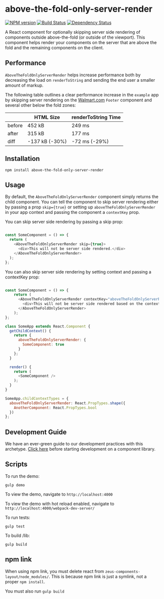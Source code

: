 # above-the-fold-only-server-render

[![NPM version][npm-image]][npm-url] [![Build Status][travis-image]][travis-url] [![Dependency Status][daviddm-image]][daviddm-url]

A React component for optionally skipping server side rendering of components outside above-the-fold (or outside of the viewport). This component helps render your components on the server that are above the fold and the remaining components on the client.

## Performance

`AboveTheFoldOnlyServerRender` helps increase performance both by decreasing the load on `renderToString` and sending the end user a smaller amount of markup.

The following table outlines a clear performance increase in the `example` app by skipping server rendering on the [Walmart.com](walmart/com) `Footer` component and several other below the fold zones:

|          | HTML Size      | renderToString Time |
| -------- | -------------- | ------------------- |
| before   | 452 kB         | 249 ms              |
| after    | 315 kB         | 177 ms              |
| diff     | -137 kB (-30%) | -72 ms (-29%)       |

## Installation

```
npm install above-the-fold-only-server-render
```

## Usage

By default, the `AboveTheFoldOnlyServerRender` component simply returns the child component. You can tell the component to skip server rendering either by passing a prop `skip={true}` or setting up
`aboveTheFoldOnlyServerRender` in your app context and passing the component a `contextKey` prop.

You can skip server side rendering by passing a skip prop:

```js

const SomeComponent = () => {
  return (
    <AboveTheFoldOnlyServerRender skip={true}>
      <div>This will not be server side rendered.</div>
    </AboveTheFoldOnlyServerRender>
  );
};
```

You can also skip server side rendering by setting context and passing a contextKey prop:

```js

const SomeComponent = () => {
    return (
      <AboveTheFoldOnlyServerRender contextKey="aboveTheFoldOnlyServerRender.SomeComponent">
        <div>This will not be server side rendered based on the context.</div>
      </AboveTheFoldOnlyServerRender>
    );
};

class SomeApp extends React.Component {
  getChildContext() {
    return {
      aboveTheFoldOnlyServerRender: {
        SomeComponent: true
      }
    };
  }

  render() {
    return (
      <SomeComponent />
    );
  }
}

SomeApp.childContextTypes = {
  aboveTheFoldOnlyServerRender: React.PropTypes.shape({
    AnotherComponent: React.PropTypes.bool
  })
};

```

## Development Guide

We have an ever-green guide to our development practices with this archetype.
[Click here](https://github.com/electrode-io/electrode-archetype-react-component/blob/master/DEVELOPMENT.md)
before starting development on a component library.

## Scripts

To run the demo:

```
gulp demo
```

To view the demo, navigate to `http://localhost:4000`

To view the demo with hot reload enabled, navigate to `http://localhost:4000/webpack-dev-server/`

To run tests:

```
gulp test
```

To build /lib:

```
gulp build
```

## npm link

When using npm link, you must delete react from `zeus-components-layout/node_modules/`. This is because npm link is just a symlink, not a proper `npm install`.

You must also run `gulp build`

[npm-image]: https://badge.fury.io/js/above-the-fold-only-server-render.svg
[npm-url]: https://npmjs.org/package/above-the-fold-only-server-render
[travis-image]: https://travis-ci.org/electrode-io/above-the-fold-only-server-render.svg?branch=master
[travis-url]: https://travis-ci.org/electrode-io/above-the-fold-only-server-render
[daviddm-image]: https://david-dm.org/electrode-io/above-the-fold-only-server-render.svg?theme=shields.io
[daviddm-url]: https://david-dm.org/electrode-io/above-the-fold-only-server-render
